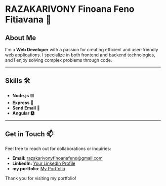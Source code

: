 # RAZAKARIVONY Finoana Feno Fitiavana 👋

## About Me

I'm a **Web Developer** with a passion for creating efficient and user-friendly web applications. I specialize in both frontend and backend technologies, and I enjoy solving complex problems through code.

---

## Skills 🛠️

- **Node.js** 🟩
- **Express** 🚀
- **Send Email** 📧
- **Angular** 🅰️

---

## Get in Touch 📫

Feel free to reach out for collaborations or inquiries:

- **Email:** [razakarivonyfinoanafeno@gmail.com](mailto:razakarivonyfinoanafeno@gmail.com)
- **LinkedIn:** [Your LinkedIn Profile](https://www.linkedin.com/in/finoana-feno-fitiavana-razakarivony-45b513263/)
- **my portfolio**: [My Portfolio](https://fitiavanarazakarivony.vercel.app/experience)
  
Thank you for visiting my portfolio!

